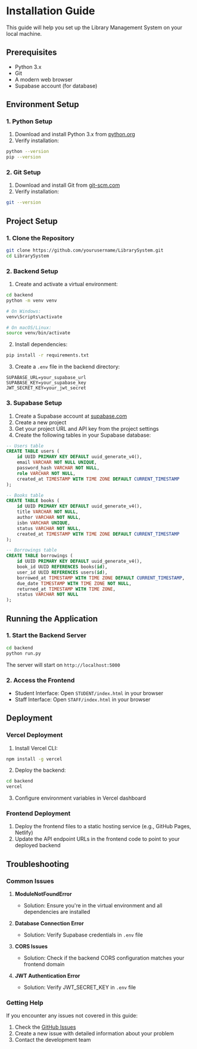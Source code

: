 # Installation Guide

This guide will help you set up the Library Management System on your local machine.

## Prerequisites

- Python 3.x
- Git
- A modern web browser
- Supabase account (for database)

## Environment Setup

### 1. Python Setup

1. Download and install Python 3.x from [python.org](https://www.python.org/downloads/)
2. Verify installation:
```bash
python --version
pip --version
```

### 2. Git Setup

1. Download and install Git from [git-scm.com](https://git-scm.com/downloads)
2. Verify installation:
```bash
git --version
```

## Project Setup

### 1. Clone the Repository

```bash
git clone https://github.com/yourusername/LibrarySystem.git
cd LibrarySystem
```

### 2. Backend Setup

1. Create and activate a virtual environment:
```bash
cd backend
python -m venv venv

# On Windows:
venv\Scripts\activate

# On macOS/Linux:
source venv/bin/activate
```

2. Install dependencies:
```bash
pip install -r requirements.txt
```

3. Create a `.env` file in the backend directory:
```env
SUPABASE_URL=your_supabase_url
SUPABASE_KEY=your_supabase_key
JWT_SECRET_KEY=your_jwt_secret
```

### 3. Supabase Setup

1. Create a Supabase account at [supabase.com](https://supabase.com)
2. Create a new project
3. Get your project URL and API key from the project settings
4. Create the following tables in your Supabase database:

```sql
-- Users table
CREATE TABLE users (
    id UUID PRIMARY KEY DEFAULT uuid_generate_v4(),
    email VARCHAR NOT NULL UNIQUE,
    password_hash VARCHAR NOT NULL,
    role VARCHAR NOT NULL,
    created_at TIMESTAMP WITH TIME ZONE DEFAULT CURRENT_TIMESTAMP
);

-- Books table
CREATE TABLE books (
    id UUID PRIMARY KEY DEFAULT uuid_generate_v4(),
    title VARCHAR NOT NULL,
    author VARCHAR NOT NULL,
    isbn VARCHAR UNIQUE,
    status VARCHAR NOT NULL,
    created_at TIMESTAMP WITH TIME ZONE DEFAULT CURRENT_TIMESTAMP
);

-- Borrowings table
CREATE TABLE borrowings (
    id UUID PRIMARY KEY DEFAULT uuid_generate_v4(),
    book_id UUID REFERENCES books(id),
    user_id UUID REFERENCES users(id),
    borrowed_at TIMESTAMP WITH TIME ZONE DEFAULT CURRENT_TIMESTAMP,
    due_date TIMESTAMP WITH TIME ZONE NOT NULL,
    returned_at TIMESTAMP WITH TIME ZONE,
    status VARCHAR NOT NULL
);
```

## Running the Application

### 1. Start the Backend Server

```bash
cd backend
python run.py
```

The server will start on `http://localhost:5000`

### 2. Access the Frontend

- Student Interface: Open `STUDENT/index.html` in your browser
- Staff Interface: Open `STAFF/index.html` in your browser

## Deployment

### Vercel Deployment

1. Install Vercel CLI:
```bash
npm install -g vercel
```

2. Deploy the backend:
```bash
cd backend
vercel
```

3. Configure environment variables in Vercel dashboard

### Frontend Deployment

1. Deploy the frontend files to a static hosting service (e.g., GitHub Pages, Netlify)
2. Update the API endpoint URLs in the frontend code to point to your deployed backend

## Troubleshooting

### Common Issues

1. **ModuleNotFoundError**
   - Solution: Ensure you're in the virtual environment and all dependencies are installed

2. **Database Connection Error**
   - Solution: Verify Supabase credentials in `.env` file

3. **CORS Issues**
   - Solution: Check if the backend CORS configuration matches your frontend domain

4. **JWT Authentication Error**
   - Solution: Verify JWT_SECRET_KEY in `.env` file

### Getting Help

If you encounter any issues not covered in this guide:
1. Check the [GitHub Issues](https://github.com/yourusername/LibrarySystem/issues)
2. Create a new issue with detailed information about your problem
3. Contact the development team 